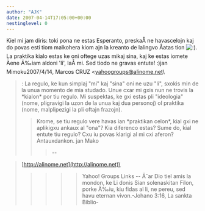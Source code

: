 ```yaml
---
author: "AJK"
date: 2007-04-14T17:05:00+00:00
nestinglevel: 0
---
```

Kiel mi jam diris: toki pona ne estas Esperanto, preskaÅ­ ne havascelojn kaj do povas esti tiom malkohera kiom ajn la kreanto de lalingvo Åatas tion ![:)](images/smilies/icon_e_smile.gif "Smile"). La praktika kialo estas ke oni oftege uzas mikaj sina, kaj ke estas iomete Äene Ä‰iam aldoni 'li', laÅ­ mi. Sed tiodo ne gravas entute! :)jan Mimoku2007/4/14, Marcos CRUZ <[yahoogroups@alinome.net](mailto://yahoogroups@alinome.net)\
>:
> La regulo, ke kun simplaj "mi" kaj "sina" oni ne uzu "li",
> sxokis min de la unua momento de mia studado. Unue cxar mi gxis nun ne
> trovis la \*kialon\* por tiu regulo. Mi suspektas, ke gxi estas pli
> "ideologia" (nome, pligravigi la uzon de la unua kaj dua personoj) ol
> praktika (nome, malplipezigi la pli oftajn frazojn).
>> Krome, se tiu regulo vere havas ian \*praktikan celon\*, kial gxi ne
> aplikigxu ankaux al "ona"? Kia diferenco estas? Sume do, kial entute
> tiu regulo?
>> Cxu iu povas klarigi al mi cxi aferon? Antauxdankon.
>> jan Mako
>>> --

> [http://alinome.net](http://alinome.net)\
>>>>> Yahoo! Groups Links
>>>>--
Äˆar Dio tiel amis la mondon, ke Li donis Sian solenaskitan Filon, porke Ä‰iu, kiu fidas al li, ne pereu, sed havu eternan vivon.-Johano 3:16, La sankta Biblio-